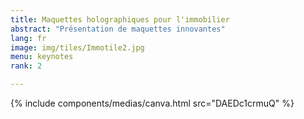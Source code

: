 ```yaml
---
title: Maquettes holographiques pour l'immobilier
abstract: "Présentation de maquettes innovantes"
lang: fr
image: img/tiles/Immotile2.jpg
menu: keynotes
rank: 2

---
```


  {% include components/medias/canva.html src="DAEDc1crmuQ" %}
